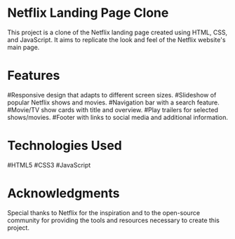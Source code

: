 # Netflix Landing Page Clone
This project is a clone of the Netflix landing page created using HTML, CSS, and JavaScript. It aims to replicate the look and feel of the Netflix website's main page.
# Features
#Responsive design that adapts to different screen sizes.
#Slideshow of popular Netflix shows and movies.
#Navigation bar with a search feature.
#Movie/TV show cards with title and overview.
#Play trailers for selected shows/movies.
#Footer with links to social media and additional information.

# Technologies Used
#HTML5
#CSS3 
#JavaScript

# Acknowledgments
Special thanks to Netflix for the inspiration and to the open-source community for providing the tools and resources necessary to create this project.

